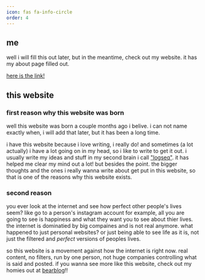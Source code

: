 ```yaml
---
icon: fas fa-info-circle
order: 4
---
```


## me

well i will fill this out later, but in the meantime, check out my website. it has my about page filled out.

[here is the link!](https://jackpurrin.me/about)

## this website

### first reason why this website was born

well this website was born a couple months ago i belive. i can not name exactly when, i will add that later, but it has been a long time. 

i have this website because i love writing, i really do! and sometimes (a lot actually) i have a lot going on in my head, so i like to write to get it out. i usually write my ideas and stuff in my second brain i call ["logseq"](https://logseq.com). it has helped me clear my mind out a lot! but besides the point. the bigger thoughts and the ones i really wanna write about get put in this website, so that is one of the reasons why this website exists.

### second reason

you ever look at the internet and see how perfect other people's lives seem? like go to a person's instagram account for example, all you are going to see is happiness and what they want you to see about thier lives. the internet is dominatied by big compaines and is not real anymore. what happened to just personal websites? or just being able to see life as it is, not just the filtered and _perfect_ versions of peoples lives.

so this website is a movement against how the internet is right now. real content, no filters, run by one person, not huge companies controlling what is said and posted. if you wanna see more like this website, check out my homies out at [bearblog](https://bearblog.dev)!!
